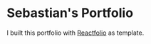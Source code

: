 # Sebastian's Portfolio

I built this portfolio with [Reactfolio](https://reactfolio.tharindu.dev/) as template.

